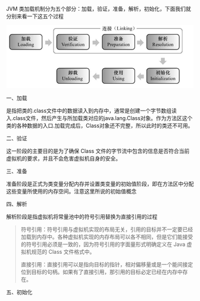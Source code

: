 JVM 类加载机制分为五个部分：加载，验证，准备，解析，初始化，下面我们就分别来看一下这五个过程

![20191025140822461](images/20191025140822461.jpg)

一、加载

是指把类的.class文件中的数据读入到内存中，通常是创建一个字节数组读入.class文件，然后产生与所加载类对应的java.lang.Class对象。作为方法区这个类的各种数据的入口.加载完成后，Class对象还不完整，所以此时的类还不可用。

二、验证

这一阶段的主要目的是为了确保 Class 文件的字节流中包含的信息是否符合当前虚拟机的要求，并且不会危害虚拟机自身的安全。

三、准备

准备阶段是正式为类变量分配内存并设置类变量的初始值阶段，即在方法区中分配这些变量所使用的内存空间。注意这里所说的初始值概念

四、解析

解析阶段是指虚拟机将常量池中的符号引用替换为直接引用的过程

> 符号引用：符号引用与虚拟机实现的布局无关，引用的目标并不一定要已经加载到内存中。各种虚拟机实现的内存布局可以各不相同，但是它们能接受的符号引用必须是一致的，因为符号引用的字面量形式明确定义在 Java 虚拟机规范的 Class 文件格式中。
>
> 直接引用：直接引用可以是指向目标的指针，相对偏移量或是一个能间接定位到目标的句柄。如果有了直接引用，那引用的目标必定已经在内存中存在。

五、初始化

